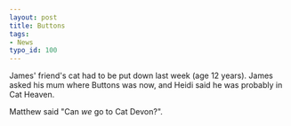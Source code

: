 ```yaml
---
layout: post
title: Buttons
tags:
- News
typo_id: 100
---
```

James' friend's cat had to be put down last week (age 12 years). James asked his mum where Buttons was now, and Heidi said he was probably in Cat Heaven.

Matthew said "Can *we* go to Cat Devon?".
